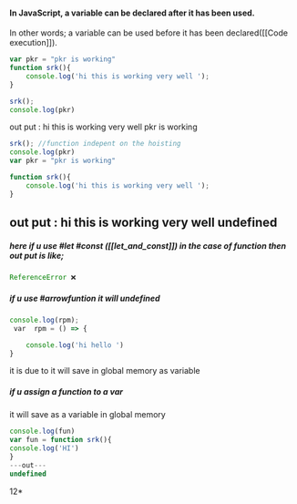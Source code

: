 #### In JavaScript, a variable can be declared after it has been used.
In other words; a variable can be used before it has been declared([[Code execution]]).

```js
var pkr = "pkr is working"
function srk(){
    console.log('hi this is working very well ');
}

srk();
console.log(pkr)
```
out put :
hi this is working very well
pkr is working

```js
srk(); //function indepent on the hoisting 
console.log(pkr)
var pkr = "pkr is working" 

function srk(){
    console.log('hi this is working very well ');
}

```
 out put :
 hi this is working very well
 undefined
 -------------------------
 ##### here if u use #let #const ([[let_and_const]]) in the case of function  then out put is like;
 ```js
 ReferenceError ❌
```
##### if u use  #arrowfuntion  it will undefined 
```js
console.log(rpm);
 var  rpm = () => {

    console.log('hi hello ')
}
```
it is due to it will save in global memory as variable 

##### if u assign a function to a var
  it will save as a variable in global memory 
  ```js
  console.log(fun)
var fun = function srk(){
console.log('HI')
}
---out---
undefined
``` 

 
 
 
 
 
 
 
 12*